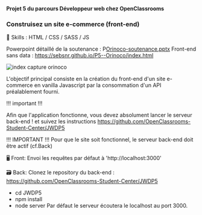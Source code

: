 #### Projet 5 du parcours Développeur web chez OpenClassrooms
### Construisez un site e-commerce (front-end)


🔨 Skills : HTML / CSS / SASS / JS

Powerpoint détaillé de la soutenance : P[Orinoco-soutenance.pptx](https://github.com/SebSnr/P5--Orinoco/files/6967098/Orinoco-soutenance.pptx)
Front-end sans data : https://sebsnr.github.io/P5--Orinoco/index.html

![index capture orinoco](https://user-images.githubusercontent.com/78140833/118857887-d4594900-b8d8-11eb-9272-bf2dd904247b.png)

L'objectif principal consiste en la création du front-end d'un site e-commerce en vanilla Javascript par la consommation d'un API préalablement fourni.

!!! important !!! 

Afin que l'application fonctionne, vous devez absolument lancer le serveur back-end !
 et suivez les instructions https://github.com/OpenClassrooms-Student-Center/JWDP5

!!! IMPORTANT !!! Pour que le site soit fonctionnel, le serveur back-end doit être actif (cf.Back)

🖥️ Front: Envoi les requêtes par défaut à 'http://localhost:3000' 

🗃️ Back: Clonez le repository du back-end : https://github.com/OpenClassrooms-Student-Center/JWDP5
  - cd JWDP5
  - npm install
  - node server
Par défaut le serveur écoutera le localhost au port 3000.
